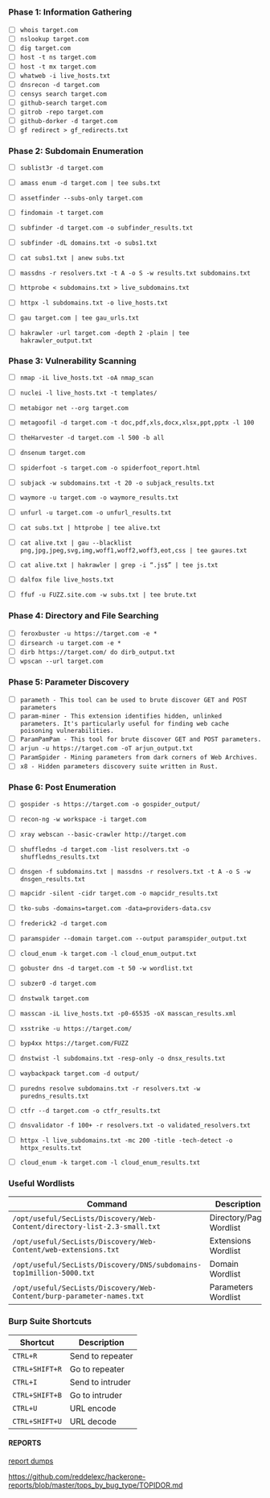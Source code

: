 


### Phase 1: Information Gathering
- [ ] `whois target.com`
- [ ] `nslookup target.com`
- [ ] `dig target.com`
- [ ] `host -t ns target.com`
- [ ] `host -t mx target.com`
- [ ] `whatweb -i live_hosts.txt`
- [ ] `dnsrecon -d target.com`
- [ ] `censys search target.com`
- [ ] `github-search target.com`
- [ ] `gitrob -repo target.com`
- [ ] `github-dorker -d target.com`
- [ ] `gf redirect > gf_redirects.txt`

### Phase 2: Subdomain Enumeration

  - [ ] `sublist3r -d target.com`
  - [ ] `amass enum -d target.com | tee subs.txt`
  - [ ] `assetfinder --subs-only target.com`
  - [ ] `findomain -t target.com`
  - [ ] `subfinder -d target.com -o subfinder_results.txt`
  - [ ] `subfinder -dL domains.txt -o subs1.txt`
  - [ ] `cat subs1.txt | anew subs.txt`


  - [ ] `massdns -r resolvers.txt -t A -o S -w results.txt subdomains.txt`
  - [ ] `httprobe < subdomains.txt > live_subdomains.txt`
  - [ ] `httpx -l subdomains.txt -o live_hosts.txt`


  - [ ] `gau target.com | tee gau_urls.txt`
  - [ ] `hakrawler -url target.com -depth 2 -plain | tee hakrawler_output.txt`

### Phase 3: Vulnerability Scanning

  - [ ] `nmap -iL live_hosts.txt -oA nmap_scan`
  - [ ] `nuclei -l live_hosts.txt -t templates/`


  - [ ] `metabigor net --org target.com`
  - [ ] `metagoofil -d target.com -t doc,pdf,xls,docx,xlsx,ppt,pptx -l 100`
  - [ ] `theHarvester -d target.com -l 500 -b all`
  - [ ] `dnsenum target.com`
  - [ ] `spiderfoot -s target.com -o spiderfoot_report.html`


  - [ ] `subjack -w subdomains.txt -t 20 -o subjack_results.txt`


  - [ ] `waymore -u target.com -o waymore_results.txt`
  - [ ] `unfurl -u target.com -o unfurl_results.txt`


  - [ ] `cat subs.txt | httprobe | tee alive.txt`
  - [ ] `cat alive.txt | gau --blacklist png,jpg,jpeg,svg,img,woff1,woff2,woff3,eot,css | tee gaures.txt`
  - [ ] `cat alive.txt | hakrawler | grep -i “.js$” | tee js.txt`
  - [ ] `dalfox file live_hosts.txt`


  - [ ] `ffuf -u FUZZ.site.com -w subs.txt | tee brute.txt`


### Phase 4: Directory and File Searching
- [ ] `feroxbuster -u https://target.com -e *`
- [ ] `dirsearch -u target.com -e *`
- [ ] `dirb https://target.com/ do dirb_output.txt`
- [ ] `wpscan --url target.com`

### Phase 5: Parameter Discovery
- [ ] `parameth - This tool can be used to brute discover GET and POST parameters`
- [ ] `param-miner - This extension identifies hidden, unlinked parameters. It's particularly useful for finding web cache poisoning vulnerabilities.`
- [ ] `ParamPamPam - This tool for brute discover GET and POST parameters.`
- [ ] `arjun -u https://target.com -oT arjun_output.txt`
- [ ] `ParamSpider - Mining parameters from dark corners of Web Archives.`
- [ ] `x8 - Hidden parameters discovery suite written in Rust.`

### Phase 6: Post Enumeration
- [ ] `gospider -s https://target.com -o gospider_output/`
- [ ] `recon-ng -w workspace -i target.com`
- [ ] `xray webscan --basic-crawler http://target.com`
- [ ] `shuffledns -d target.com -list resolvers.txt -o shuffledns_results.txt`
- [ ] `dnsgen -f subdomains.txt | massdns -r resolvers.txt -t A -o S -w dnsgen_results.txt`
- [ ] `mapcidr -silent -cidr target.com -o mapcidr_results.txt`
- [ ] `tko-subs -domains=target.com -data=providers-data.csv`
- [ ] `frederick2 -d target.com`
- [ ] `paramspider --domain target.com --output paramspider_output.txt`
- [ ] `cloud_enum -k target.com -l cloud_enum_output.txt`
- [ ] `gobuster dns -d target.com -t 50 -w wordlist.txt`
- [ ] `subzer0 -d target.com`
- [ ] `dnstwalk target.com`
- [ ] `masscan -iL live_hosts.txt -p0-65535 -oX masscan_results.xml`
- [ ] `xsstrike -u https://target.com/`
- [ ] `byp4xx https://target.com/FUZZ`
- [ ] `dnstwist -l subdomains.txt -resp-only -o dnsx_results.txt`
- [ ] `waybackpack target.com -d output/`
- [ ] `puredns resolve subdomains.txt -r resolvers.txt -w puredns_results.txt`
- [ ] `ctfr --d target.com -o ctfr_results.txt`
- [ ] `dnsvalidator -f 100+ -r resolvers.txt -o validated_resolvers.txt`
- [ ] `httpx -l live_subdomains.txt -mc 200 -title -tech-detect -o httpx_results.txt`
- [ ] `cloud_enum -k target.com -l cloud_enum_results.txt`













### Useful Wordlists

|**Command**|**Description**|
|---|---|
|`/opt/useful/SecLists/Discovery/Web-Content/directory-list-2.3-small.txt`|Directory/Page Wordlist|
|`/opt/useful/SecLists/Discovery/Web-Content/web-extensions.txt`|Extensions Wordlist|
|`/opt/useful/SecLists/Discovery/DNS/subdomains-top1million-5000.txt`|Domain Wordlist|
|`/opt/useful/SecLists/Discovery/Web-Content/burp-parameter-names.txt`|Parameters Wordlist|

### Burp Suite Shortcuts

|**Shortcut**|**Description**|
|---|---|
|`CTRL+R`|Send to repeater|
|`CTRL+SHIFT+R`|Go to repeater|
|`CTRL+I`|Send to intruder|
|`CTRL+SHIFT+B`|Go to intruder|
|`CTRL+U`|URL encode|
|`CTRL+SHIFT+U`|URL decode|


#### REPORTS


[report dumps](https://pentester.land/writeups/?source=post_page-----849db2828c8--------------------------------)

https://github.com/reddelexc/hackerone-reports/blob/master/tops_by_bug_type/TOPIDOR.md

